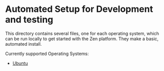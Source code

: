 Automated Setup for Development and testing
===========================================

This directory contains several files, one for each operating system, which can be run locally to get started with the Zen platform.
They make a basic, automated install.

Currently supported Operating Systems:

- [Ubuntu](ubuntu.sh)
